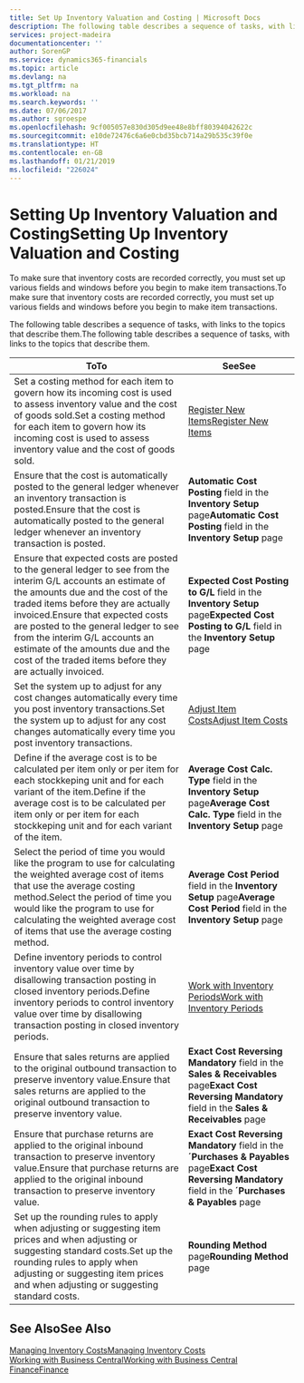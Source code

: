 ```yaml
---
title: Set Up Inventory Valuation and Costing | Microsoft Docs
description: The following table describes a sequence of tasks, with links to the topics that describe them.
services: project-madeira
documentationcenter: ''
author: SorenGP
ms.service: dynamics365-financials
ms.topic: article
ms.devlang: na
ms.tgt_pltfrm: na
ms.workload: na
ms.search.keywords: ''
ms.date: 07/06/2017
ms.author: sgroespe
ms.openlocfilehash: 9cf005057e830d305d9ee48e8bff80394042622c
ms.sourcegitcommit: e10de72476c6a6e0cbd35bcb714a29b535c39f0e
ms.translationtype: HT
ms.contentlocale: en-GB
ms.lasthandoff: 01/21/2019
ms.locfileid: "226024"
---
```

# <a name="setting-up-inventory-valuation-and-costing"></a><span data-ttu-id="66a8f-103">Setting Up Inventory Valuation and Costing</span><span class="sxs-lookup"><span data-stu-id="66a8f-103">Setting Up Inventory Valuation and Costing</span></span>
<span data-ttu-id="66a8f-104">To make sure that inventory costs are recorded correctly, you must set up various fields and windows before you begin to make item transactions.</span><span class="sxs-lookup"><span data-stu-id="66a8f-104">To make sure that inventory costs are recorded correctly, you must set up various fields and windows before you begin to make item transactions.</span></span>

<span data-ttu-id="66a8f-105">The following table describes a sequence of tasks, with links to the topics that describe them.</span><span class="sxs-lookup"><span data-stu-id="66a8f-105">The following table describes a sequence of tasks, with links to the topics that describe them.</span></span>

|<span data-ttu-id="66a8f-106">**To**</span><span class="sxs-lookup"><span data-stu-id="66a8f-106">**To**</span></span>|<span data-ttu-id="66a8f-107">**See**</span><span class="sxs-lookup"><span data-stu-id="66a8f-107">**See**</span></span>|  
|------------|-------------|  
|<span data-ttu-id="66a8f-108">Set a costing method for each item to govern how its incoming cost is used to assess inventory value and the cost of goods sold.</span><span class="sxs-lookup"><span data-stu-id="66a8f-108">Set a costing method for each item to govern how its incoming cost is used to assess inventory value and the cost of goods sold.</span></span>|[<span data-ttu-id="66a8f-109">Register New Items</span><span class="sxs-lookup"><span data-stu-id="66a8f-109">Register New Items</span></span>](inventory-how-register-new-items.md)|  
|<span data-ttu-id="66a8f-110">Ensure that the cost is automatically posted to the general ledger whenever an inventory transaction is posted.</span><span class="sxs-lookup"><span data-stu-id="66a8f-110">Ensure that the cost is automatically posted to the general ledger whenever an inventory transaction is posted.</span></span>|<span data-ttu-id="66a8f-111">**Automatic Cost Posting** field in the **Inventory Setup** page</span><span class="sxs-lookup"><span data-stu-id="66a8f-111">**Automatic Cost Posting** field in the **Inventory Setup** page</span></span>|  
|<span data-ttu-id="66a8f-112">Ensure that expected costs are posted to the general ledger to see from the interim G/L accounts an estimate of the amounts due and the cost of the traded items before they are actually invoiced.</span><span class="sxs-lookup"><span data-stu-id="66a8f-112">Ensure that expected costs are posted to the general ledger to see from the interim G/L accounts an estimate of the amounts due and the cost of the traded items before they are actually invoiced.</span></span>|<span data-ttu-id="66a8f-113">**Expected Cost Posting to G/L** field in the **Inventory Setup** page</span><span class="sxs-lookup"><span data-stu-id="66a8f-113">**Expected Cost Posting to G/L** field in the **Inventory Setup** page</span></span>|  
|<span data-ttu-id="66a8f-114">Set the system up to adjust for any cost changes automatically every time you post inventory transactions.</span><span class="sxs-lookup"><span data-stu-id="66a8f-114">Set the system up to adjust for any cost changes automatically every time you post inventory transactions.</span></span>|[<span data-ttu-id="66a8f-115">Adjust Item Costs</span><span class="sxs-lookup"><span data-stu-id="66a8f-115">Adjust Item Costs</span></span>](inventory-how-adjust-item-costs.md)|  
|<span data-ttu-id="66a8f-116">Define if the average cost is to be calculated per item only or per item for each stockkeping unit and for each variant of the item.</span><span class="sxs-lookup"><span data-stu-id="66a8f-116">Define if the average cost is to be calculated per item only or per item for each stockkeping unit and for each variant of the item.</span></span>|<span data-ttu-id="66a8f-117">**Average Cost Calc. Type** field in the **Inventory Setup** page</span><span class="sxs-lookup"><span data-stu-id="66a8f-117">**Average Cost Calc. Type** field in the **Inventory Setup** page</span></span>|  
|<span data-ttu-id="66a8f-118">Select the period of time you would like the program to use for calculating the weighted average cost of items that use the average costing method.</span><span class="sxs-lookup"><span data-stu-id="66a8f-118">Select the period of time you would like the program to use for calculating the weighted average cost of items that use the average costing method.</span></span>|<span data-ttu-id="66a8f-119">**Average Cost Period** field in the **Inventory Setup** page</span><span class="sxs-lookup"><span data-stu-id="66a8f-119">**Average Cost Period** field in the **Inventory Setup** page</span></span>|  
|<span data-ttu-id="66a8f-120">Define inventory periods to control inventory value over time by disallowing transaction posting in closed inventory periods.</span><span class="sxs-lookup"><span data-stu-id="66a8f-120">Define inventory periods to control inventory value over time by disallowing transaction posting in closed inventory periods.</span></span>|[<span data-ttu-id="66a8f-121">Work with Inventory Periods</span><span class="sxs-lookup"><span data-stu-id="66a8f-121">Work with Inventory Periods</span></span>](finance-how-to-work-with-inventory-periods.md)|  
|<span data-ttu-id="66a8f-122">Ensure that sales returns are applied to the original outbound transaction to preserve inventory value.</span><span class="sxs-lookup"><span data-stu-id="66a8f-122">Ensure that sales returns are applied to the original outbound transaction to preserve inventory value.</span></span>|<span data-ttu-id="66a8f-123">**Exact Cost Reversing Mandatory** field in the **Sales & Receivables** page</span><span class="sxs-lookup"><span data-stu-id="66a8f-123">**Exact Cost Reversing Mandatory** field in the **Sales & Receivables** page</span></span>|  
|<span data-ttu-id="66a8f-124">Ensure that purchase returns are applied to the original inbound transaction to preserve inventory value.</span><span class="sxs-lookup"><span data-stu-id="66a8f-124">Ensure that purchase returns are applied to the original inbound transaction to preserve inventory value.</span></span>|<span data-ttu-id="66a8f-125">**Exact Cost Reversing Mandatory** field in the **´Purchases & Payables** page</span><span class="sxs-lookup"><span data-stu-id="66a8f-125">**Exact Cost Reversing Mandatory** field in the **´Purchases & Payables** page</span></span>|
|<span data-ttu-id="66a8f-126">Set up the rounding rules to apply when adjusting or suggesting item prices and when adjusting or suggesting standard costs.</span><span class="sxs-lookup"><span data-stu-id="66a8f-126">Set up the rounding rules to apply when adjusting or suggesting item prices and when adjusting or suggesting standard costs.</span></span>|<span data-ttu-id="66a8f-127">**Rounding Method** page</span><span class="sxs-lookup"><span data-stu-id="66a8f-127">**Rounding Method** page</span></span>|  

## <a name="see-also"></a><span data-ttu-id="66a8f-128">See Also</span><span class="sxs-lookup"><span data-stu-id="66a8f-128">See Also</span></span>  
[<span data-ttu-id="66a8f-129">Managing Inventory Costs</span><span class="sxs-lookup"><span data-stu-id="66a8f-129">Managing Inventory Costs</span></span>](finance-manage-inventory-costs.md)  
[<span data-ttu-id="66a8f-130">Working with Business Central</span><span class="sxs-lookup"><span data-stu-id="66a8f-130">Working with Business Central</span></span>](ui-work-product.md)  
[<span data-ttu-id="66a8f-131">Finance</span><span class="sxs-lookup"><span data-stu-id="66a8f-131">Finance</span></span>](finance.md)  
